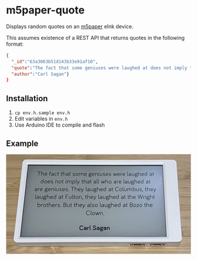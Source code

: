 # m5paper-quote

Displays random quotes on an [m5paper](https://shop.m5stack.com/products/m5paper-esp32-development-kit-v1-1-960x540-4-7-eink-display-235-ppi) eInk device.

This assumes existence of a REST API that returns quotes in the following format:

```json
{
  "_id":"63a3063b51d143b33e91af10",
  "quote":"The fact that some geniuses were laughed at does not imply that all who are laughed at are geniuses. They laughed at Columbus, they laughed at Fulton, they laughed at the Wright brothers. But they also laughed at Bozo the Clown.",
  "author":"Carl Sagan"}
}
```

## Installation

1. `cp env.h.sample env.h`
2. Edit variables in `env.h`
3. Use Arduino IDE to compile and flash

## Example

![Example](example.jpeg)
